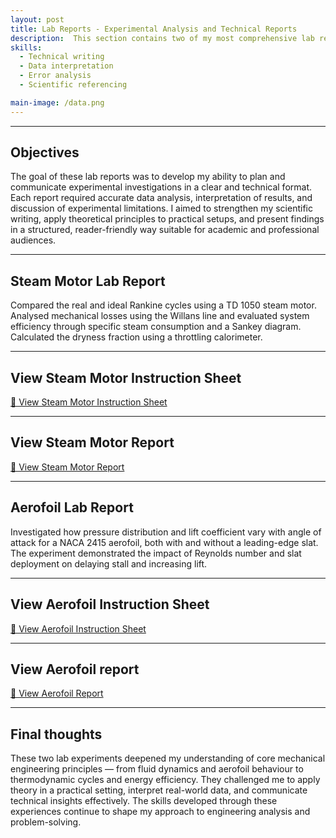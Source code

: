 ```yaml
---
layout: post
title: Lab Reports - Experimental Analysis and Technical Reports 
description:  This section contains two of my most comprehensive lab reports from the University of Bath’s Mechanical Engineering programme. Both reports are part of the thermofluids module – a combination between thermodynamics and fluid mechanics. 
skills: 
  - Technical writing
  - Data interpretation
  - Error analysis
  - Scientific referencing

main-image: /data.png
---
```


---
## Objectives
The goal of these lab reports was to develop my ability to plan and communicate experimental investigations in a clear and technical format. Each report required accurate data analysis, interpretation of results, and discussion of experimental limitations. I aimed to strengthen my scientific writing, apply theoretical principles to practical setups, and present findings in a structured, reader-friendly way suitable for academic and professional audiences.

---

## Steam Motor Lab Report
Compared the real and ideal Rankine cycles using a TD 1050 steam motor. Analysed mechanical losses using the Willans line and evaluated system efficiency through specific steam consumption and a Sankey diagram. Calculated the dryness fraction using a throttling calorimeter.

---

## View Steam Motor Instruction Sheet
<a class="btn" href="/assets/documents/steam_motor_lab.pdf" target="_blank">📄 View Steam Motor Instruction Sheet</a>

---

## View Steam Motor Report
<a class="btn" href="/assets/documents/Routier_Elliot_Lab_Report_Steam_Motor.pdf" target="_blank">📄 View Steam Motor Report</a>

---

## Aerofoil Lab Report
Investigated how pressure distribution and lift coefficient vary with angle of attack for a NACA 2415 aerofoil, both with and without a leading-edge slat. The experiment demonstrated the impact of Reynolds number and slat deployment on delaying stall and increasing lift.

---

## View Aerofoil Instruction Sheet
<a class="btn" href="/assets/documents/aerofoil_lab_sheet.pdf" target="_blank">📄 View Aerofoil Instruction Sheet</a>

---

## View Aerofoil report
<a class="btn" href="/assets/documents/er909_Elliot_Routier_Aerofoil_Lab_Report.pdf" target="_blank">📄 View Aerofoil Report</a>

---

## Final thoughts
These two lab experiments deepened my understanding of core mechanical engineering principles — from fluid dynamics and aerofoil behaviour to thermodynamic cycles and energy efficiency. They challenged me to apply theory in a practical setting, interpret real-world data, and communicate technical insights effectively. The skills developed through these experiences continue to shape my approach to engineering analysis and problem-solving.
